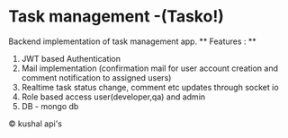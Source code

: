 # Task management -(Tasko!) 
Backend implementation of task management app.
** Features : **
1. JWT based Authentication
2. Mail implementation (confirmation mail for user account creation and comment notification to assigned users)
3. Realtime task status change, comment etc updates through socket io
4. Role based access user(developer,qa) and admin
5. DB - mongo db

© kushal api's

